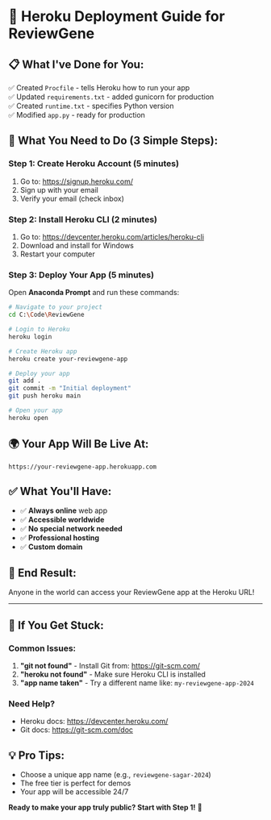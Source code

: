 # 🚀 Heroku Deployment Guide for ReviewGene

## 📋 **What I've Done for You:**
✅ Created `Procfile` - tells Heroku how to run your app  
✅ Updated `requirements.txt` - added gunicorn for production  
✅ Created `runtime.txt` - specifies Python version  
✅ Modified `app.py` - ready for production  

## 🎯 **What You Need to Do (3 Simple Steps):**

### **Step 1: Create Heroku Account (5 minutes)**
1. Go to: https://signup.heroku.com/
2. Sign up with your email
3. Verify your email (check inbox)

### **Step 2: Install Heroku CLI (2 minutes)**
1. Go to: https://devcenter.heroku.com/articles/heroku-cli
2. Download and install for Windows
3. Restart your computer

### **Step 3: Deploy Your App (5 minutes)**
Open **Anaconda Prompt** and run these commands:

```bash
# Navigate to your project
cd C:\Code\ReviewGene

# Login to Heroku
heroku login

# Create Heroku app
heroku create your-reviewgene-app

# Deploy your app
git add .
git commit -m "Initial deployment"
git push heroku main

# Open your app
heroku open
```

## 🌍 **Your App Will Be Live At:**
```
https://your-reviewgene-app.herokuapp.com
```

## ✅ **What You'll Have:**
- ✅ **Always online** web app
- ✅ **Accessible worldwide** 
- ✅ **No special network needed**
- ✅ **Professional hosting**
- ✅ **Custom domain**

## 🎉 **End Result:**
Anyone in the world can access your ReviewGene app at the Heroku URL!

---

## 🔧 **If You Get Stuck:**

### **Common Issues:**
1. **"git not found"** - Install Git from: https://git-scm.com/
2. **"heroku not found"** - Make sure Heroku CLI is installed
3. **"app name taken"** - Try a different name like: `my-reviewgene-app-2024`

### **Need Help?**
- Heroku docs: https://devcenter.heroku.com/
- Git docs: https://git-scm.com/doc

## 💡 **Pro Tips:**
- Choose a unique app name (e.g., `reviewgene-sagar-2024`)
- The free tier is perfect for demos
- Your app will be accessible 24/7

**Ready to make your app truly public? Start with Step 1!** 🚀
